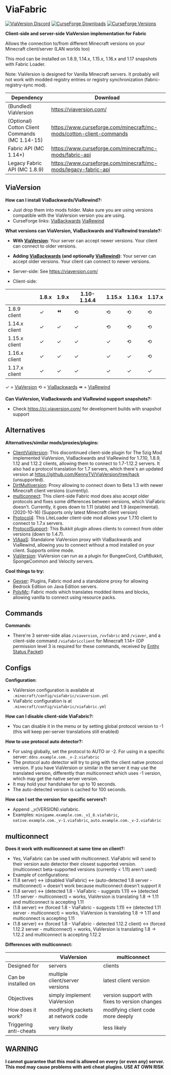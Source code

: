 # ViaFabric
[![ViaVersion Discord](https://img.shields.io/badge/chat-on%20discord-blue.svg)](https://viaversion.com/discord)
[![CurseForge Downloads](http://cf.way2muchnoise.eu/full_391298_downloads.svg)](https://viaversion.com/fabric)
[![CurseForge Versions](http://cf.way2muchnoise.eu/versions/391298.svg)](https://viaversion.com/fabric)
<!-- ^ GitHub seems to not support Let's Encrypt certificates -->


**Client-side and server-side ViaVersion implementation for Fabric**

Allows the connection to/from different Minecraft versions on your Minecraft client/server (LAN worlds too)

This mod can be installed on 1.8.9, 1.14.x, 1.15.x, 1.16.x and 1.17 snapshots with Fabric Loader.

Note: ViaVersion is designed for Vanilla Minecraft servers. It probably will not work with modded registry entries
or registry synchronization (fabric-registry-sync mod).


| Dependency                                     | Download                                                            |
| ---------------------------------------------- | ------------------------------------------------------------------- |
| (Bundled) ViaVersion                           | https://viaversion.com/                                             |
| (Optional) Cotton Client Commands (MC 1.14-15) | https://www.curseforge.com/minecraft/mc-mods/cotton-client-commands |
| Fabric API (MC 1.14+)                          | https://www.curseforge.com/minecraft/mc-mods/fabric-api             |
| Legacy Fabric API (MC 1.8.9)                   | https://www.curseforge.com/minecraft/mc-mods/legacy-fabric-api      |


## ViaVersion
**How can I install ViaBackwards/ViaRewind?:**
- Just drop them into mods folder. Make sure you are using versions compatible with the ViaVersion version you are using.
- CurseForge links:
  [ViaBackwards](https://www.curseforge.com/minecraft/mc-mods/viabackwards)
  [ViaRewind](https://www.curseforge.com/minecraft/mc-mods/viarewind)


**What versions can ViaVersion, ViaBackwards and ViaRewind translate?:**
- **With [ViaVersion](https://viaversion.com)**:
  Your server can accept newer versions.
  Your client can connect to older versions.

- **Adding [ViaBackwards](https://viaversion.com/backwards) (and optionally [ViaRewind](https://viaversion.com/rewind))**:
  Your server can accept older versions.
  Your client can connect to newer versions.

- Server-side: See https://viaversion.com/

- Client-side:

|        | 1.8.x | 1.9.x | 1.10-1.14.4 | 1.15.x | 1.16.x | 1.17.x |
| ------ | ----- | ----- | ----------- | ------ | ------ | ------ |
| 1.8.9 client | ✓ | ⏪ | ⟲ | ⟲ | ⟲ | ⟲ |
| 1.14.x client | ✓ | ✓ | ✓ | ⟲ | ⟲ | ⟲ |
| 1.15.x client | ✓ | ✓ | ✓ | ✓ | ⟲ | ⟲ |
| 1.16.x client | ✓ | ✓ | ✓ | ✓ | ✓ | ⟲ |
| 1.17.x client | ✓ | ✓ | ✓ | ✓ | ✓ | ✓ |

✓ = [ViaVersion](https://viaversion.com) ⟲ = [ViaBackwards](https://viaversion.com/backwards) ⏪ = [ViaRewind](https://viaversion.com/rewind)


**Can ViaVersion, ViaBackwards and ViaRewind support snapshots?:**
- Check https://ci.viaversion.com/ for development builds with snapshot support

## Alternatives
**Alternatives/similar mods/proxies/plugins:**
- [ClientViaVersion](https://github.com/Gerrygames/ClientViaVersion): This discontinued client-side plugin for The 5zig
  Mod implemented ViaVersion, ViaBackwards and ViaRewind for 1.7.10, 1.8.9, 1.12 and 1.12.2 clients, allowing them to
  connect to 1.7-1.12.2 servers. It also had a protocol translation for 1.7 servers, which there's an updated version
  at https://github.com/KennyTV/ViaVersion/tree/hack (unsupported).
- [DirtMultiversion](https://github.com/DirtPowered/DirtMultiversion): Proxy allowing to connect down to Beta 1.3
  with newer Minecraft client versions (currently).
- [multiconnect](https://www.curseforge.com/minecraft/mc-mods/multiconnect): This client-side Fabric mod does also 
  accept older protocols and fixes some differences between versions, which ViaFabric doesn't. Currently, it goes
  down to 1.11 (stable) and 1.9 (experimental). (2020-10-16) (Supports only latest Minecraft client version)
- [Protocol4](https://www.minecraftforum.net/forums/mapping-and-modding-java-edition/minecraft-mods/2299203-protocol4-1-0-2-allows-1-7-10-clients-to-connect):
  This LiteLoader client-side mod allows your 1.7.10 client to connect to 1.7.x servers.
- [ProtocolSupport](https://protocol.support/): This Bukkit plugin allows clients to connect from older versions (down to 1.4.7).
- [VIAaaS](https://github.com/ViaVersion/VIAaaS): Standalone ViaVersion proxy with ViaBackwards and ViaRewind, allowing
  you to connect without a mod installed on your client. Supports online mode.
- [ViaVersion](https://viaversion.com): ViaVersion can run as a plugin for BungeeCord, CraftBukkit, SpongeCommon and Velocity servers.


**Cool things to try:**
- [Geyser](https://geysermc.org/): Plugins, Fabric mod and a standalone proxy for allowing Bedrock Edition on Java Edition servers.
- [PolyMc](https://github.com/TheEpicBlock/PolyMc): Fabric mods which translates modded items and blocks, allowing
  vanilla to connect using resource packs.


## Commands
**Commands**:
- There're 3 server-side alias ``/viaversion``, ``/vvfabric`` and ``/viaver``, and a client-side command
  ``/viafabricclient`` for Minecraft 1.14+ (OP permission level 3 is required for these commands, received
  by [Entity Status Packet](https://wiki.vg/Entity_statuses#Player))


## Configs
**Configuration**:
- ViaVersion configuration is available at ``.minecraft/config/viafabric/viaversion.yml``
- ViaFabric configuration is at ``.minecraft/config/viafabric/viafabric.yml``


**How can I disable client-side ViaFabric?:**
- You can disable it in the menu or by setting global protocol version to -1 (this will keep per-server translations still enabled)


**How to use protocol auto detector?:**
- For using globally, set the protocol to AUTO or -2. For using in a specific server: ``ddns.example.com._v-2.viafabric``
- The protocol auto detector will try to ping with the client native protocol version. If you have ViaVersion or
  similar in the server it may use the translated version, differently than multiconnect which uses -1 version,
  which may get the native server version.
- It may hold your handshake for up to 10 seconds.
- The auto-detected version is cached for 100 seconds.


**How can I set the version for specific servers?:**
- Append ._v(VERSION).viafabric.
- Examples: ``minigame.example.com._v1_8.viafabric``, ``native.example.com._v-1.viafabric``, ``auto.example.com._v-2.viafabric``


## multiconnect
**Does it work with multiconnect at same time on client?:**
- Yes, ViaFabric can be used with multiconnect. ViaFabric will send to their version auto detector their closest
  supported version. (multiconnect beta-supported versions (currently < 1.11) aren't used)
- Example of configurations:
- (1.8 server) <-> (disabled ViaFabric) <-> (auto-detected 1.8 server - multiconnect) = doesn't work because
  multiconnect doesn't support it
- (1.8 server) <-> (detected 1.8 - ViaFabric - suggests 1.11) <-> (detected 1.11 server - multiconnect) = works,
  ViaVersion is translating 1.8 -> 1.11 and multiconnect is accepting 1.11
- (1.8 server) <-> (forced 1.8 - ViaFabric - suggests 1.11) <-> (detected 1.11 server - multiconnect) = works, ViaVersion
  is translating 1.8 -> 1.11 and multiconnect is accepting 1.11
- (1.8 server) <-> (forced 1.8 - ViaFabric - detected 1.12.2 client) <-> (forced 1.12.2 server - multiconnect) = works,
  ViaVersion is translating 1.8 -> 1.12.2 and multiconnect is accepting 1.12.2


**Differences with multiconnect:**

|  | ViaVersion | multiconnect |
| --- | --- | --- |
| Designed for | servers | clients |
| Can be installed on | multiple client/server versions | latest client version |
| Objectives | simply implement ViaVersion | version support with fixes to version changes |
| How does it work? | modifying packets at network code | modifying client code more deeply |
| Triggering anti-cheats | very likely | less likely |


## WARNING
**I cannot guarantee that this mod is allowed on every (or even any) server. This mod may cause problems with anti cheat plugins. USE AT OWN RISK**
